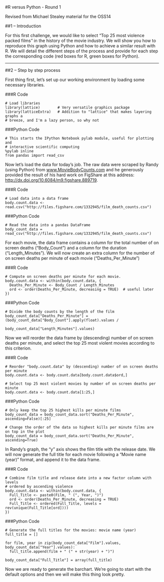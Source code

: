 #R versus Python - Round 1

Revised from Michael Stealey material for the OSS14

##1 – Introduction

For this first challenge, we would like to select “Top 25 most violence packed films” in the history of the movie industry. We will show you how to reproduce this graph using Python and how to achieve a similar result with R. We will detail the different steps of the process and provide for each step the corresponding code (red boxes for R, green boxes for Python).

---

##2 – Step by step process

First thing first, let’s set up our working environment by loading some necessary libraries.

###R Code
```
# Load libraries
library(lattice)        # Very versatile graphics package
library(latticeExtra)   # Addition to "lattice" that makes layering graphs a 
# breeze, and I'm a lazy person, so why not
```

###Python Code
```                        
# This starts the IPython Notebook pylab module, useful for plotting and
# interactive scientific computing
%pylab inline
from pandas import read_csv
```

Now let’s load the data for today’s job. The raw data were scraped by Randy (using Python) from www.MovieBodyCounts.com and he generously provided the result of his hard work on FigShare at this address: http://dx.doi.org/10.6084/m9.figshare.889719.

###R Code
```
# Load data into a data frame
body.count.data <- read.csv("http://files.figshare.com/1332945/film_death_counts.csv")
```

###Python Code
```    
# Read the data into a pandas DataFrame
body_count_data = read_csv("http://files.figshare.com/1332945/film_death_counts.csv")
```

For each movie, the data frame contains a column for the total number of on screen deaths (“Body_Count”) and a column for the duration (“Length_Minutes”). We will now create an extra column for the number of on screen deaths per minute of each movie (“Deaths_Per_Minute”)

###R Code
```
# Compute on screen deaths per minute for each movie. 
body.count.data <- within(body.count.data, { 
  Deaths_Per_Minute <- Body_Count / Length_Minutes
  ord <- order(Deaths_Per_Minute, decreasing = TRUE)  # useful later
})
```

###Python Code
```
# Divide the body counts by the length of the film
body_count_data["Deaths_Per_Minute"] = (body_count_data["Body_Count"].apply(float).values /
                                          body_count_data["Length_Minutes"].values)
```

Now we will reorder the data frame by (descending) number of on screen deaths per minute, and select the top 25 most violent movies according to this criterion.

###R Code
```
# Reorder "body.count.data" by (descending) number of on screen deaths per minute
body.count.data <- body.count.data[body.count.data$ord,]

# Select top 25 most violent movies by number of on screen deaths per minute
body.count.data <- body.count.data[1:25,]
```

###Python Code
```
# Only keep the top 25 highest kills per minute films
body_count_data = body_count_data.sort("Deaths_Per_Minute", ascending=False)[:25]

# Change the order of the data so highest kills per minute films are on top in the plot
body_count_data = body_count_data.sort("Deaths_Per_Minute", ascending=True)
```

In Randy’s graph, the “y” axis shows the film title with the release date. We will now generate the full title for each movie following a “Movie name (year)” format, and append it to the data frame.

###R Code
```
# Combine film title and release date into a new factor column with levels
# ordered by ascending violence
body.count.data <- within(body.count.data, {
  Full_Title <- paste0(Film, " (", Year, ")")
  ord <- order(Deaths_Per_Minute, decreasing = TRUE)
  Full_Title <- ordered(Full_Title, levels = rev(unique(Full_Title[ord])))
})
```

###Python Code
```
# Generate the full titles for the movies: movie name (year)
full_title = []

for film, year in zip(body_count_data["Film"].values, body_count_data["Year"].values):
  full_title.append(film + " (" + str(year) + ")")

body_count_data["Full_Title"] = array(full_title)
```

Now we are ready to generate the barchart. We’re going to start with the default options and then we will make this thing look pretty.
